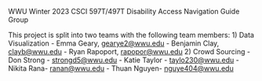WWU 
Winter 2023
CSCI 597T/497T 
Disability Access Navigation Guide Group

This project is split into two teams with the following team members:
    1) Data Visualization
        - Emma Geary, gearye2@wwu.edu
	- Benjamin Clay, clayb@wwu.edu
	- Ryan Rapoport, rapopor@wwu.edu
    2) Crowd Sourcing
        - Don Strong - strongd5@wwu.edu
        - Katie Taylor - taylo230@wwu.edu 
        - Nikita Rana- ranan@wwu.edu
        - Thuan Nguyen- nguye404@wwu.edu

